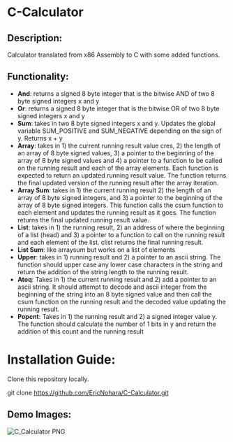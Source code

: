 # C-Calculator

## Description:

Calculator translated from x86 Assembly to C with some added functions.

## Functionality:

* **And**: returns a signed 8 byte integer that is the bitwise AND of two 8 byte signed integers x and y
* **Or**: returns a signed 8 byte integer that is the bitwise OR of two 8 byte signed integers x and y
* **Sum**: takes in two 8 byte signed integers x and y. Updates the global variable SUM_POSITIVE and SUM_NEGATIVE depending on the sign of y.  Returns x + y
* **Array**: takes in 1) the current running result value cres, 2) the length of an array of 8 byte signed values, 3) a pointer to the beginning of the array of 8 byte signed values and 4) a pointer to a function to be called on the running result and each of the array elements. Each function is expected to return an updated running result value.  The function returns the final updated version of the running result after the array iteration.
* **Array Sum**: takes in 1) the current running result 2) the length of an array of 8 byte signed integers, and 3) a pointer to the beginning of the array of 8 byte signed integers.  This function calls the csum function to each element and updates the running result as it goes.  The function returns the final updated running result value.
* **List**: takes in 1) the running result, 2) an address of where the beginning of a list (head) and 3) a pointer to a function to call on the running result and each element of the list.  clist returns the final running result.
* **List Sum**: like arraysum but works on a list of elements
* **Upper**: takes in 1) running result and 2) a pointer to an ascii string. The function should upper case any lower case characters in the string and return the addition of the string length to the running result.
* **Atoq**: Takes in 1) the current running result and 2) add a pointer to an ascii string.  It should attempt to decode and ascii integer from the beginning of the string into an 8 byte signed value and then call the csum function on the running result and the decoded value updating the running result.
* **Popcnt**: Takes in 1) the running result and 2) a signed integer value y.  The function should calculate the number of 1 bits in y and return the addition of this count and the running result

# Installation Guide:
Clone this repository locally.

git clone https://github.com/EricNohara/C-Calculator.git

## Demo Images:
![C_Calculator PNG](https://github.com/EricNohara/C-Calculator/assets/123284198/dc3528e2-bc90-46e9-b4da-0517ab9637cb)

